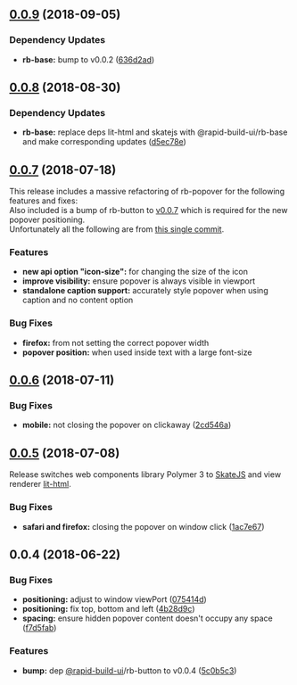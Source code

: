 ## [0.0.9](https://github.com/rapid-build-ui/rb-popover/compare/v0.0.8...v0.0.9) (2018-09-05)


### Dependency Updates

* **rb-base:** bump to v0.0.2 ([636d2ad](https://github.com/rapid-build-ui/rb-popover/commit/636d2ad))



## [0.0.8](https://github.com/rapid-build-ui/rb-popover/compare/v0.0.7...v0.0.8) (2018-08-30)


### Dependency Updates

* **rb-base:** replace deps lit-html and skatejs with @rapid-build-ui/rb-base and make corresponding updates ([d5ec78e](https://github.com/rapid-build-ui/rb-popover/commit/d5ec78e))



## [0.0.7](https://github.com/rapid-build-ui/rb-popover/compare/v0.0.6...v0.0.7) (2018-07-18)


This release includes a massive refactoring of rb-popover for the following features and fixes:  
Also included is a bump of rb-button to [v0.0.7](https://git.io/fNZJu) which is required for the new popover positioning.  
Unfortunately all the following are from [this single commit](https://github.com/rapid-build-ui/rb-popover/commit/4d47f6e).


### Features

* **new api option "icon-size":** for changing the size of the icon
* **improve visibility:** ensure popover is always visible in viewport
* **standalone caption support:** accurately style popover when using caption and no content option


### Bug Fixes

* **firefox:** from not setting the correct popover width
* **popover position:** when used inside text with a large font-size



## [0.0.6](https://github.com/rapid-build-ui/rb-popover/compare/v0.0.5...v0.0.6) (2018-07-11)


### Bug Fixes

* **mobile:** not closing the popover on clickaway ([2cd546a](https://github.com/rapid-build-ui/rb-popover/commit/2cd546a))



## [0.0.5](https://github.com/rapid-build-ui/rb-popover/compare/v0.0.4...v0.0.5) (2018-07-08)


Release switches web components library Polymer 3 to [SkateJS](http://skatejs.netlify.com/) and view renderer [lit-html](https://polymer.github.io/lit-html/).


### Bug Fixes

* **safari and firefox:** closing the popover on window click ([1ac7e67](https://github.com/rapid-build-ui/rb-popover/commit/1ac7e67))



## 0.0.4 (2018-06-22)


### Bug Fixes

* **positioning:** adjust to window viewPort ([075414d](https://github.com/rapid-build-ui/rb-popover/commit/075414d))
* **positioning:** fix top, bottom and left ([4b28d9c](https://github.com/rapid-build-ui/rb-popover/commit/4b28d9c))
* **spacing:** ensure hidden popover content doesn't occupy any space ([f7d5fab](https://github.com/rapid-build-ui/rb-popover/commit/f7d5fab))


### Features

* **bump:** dep [@rapid-build-ui](https://github.com/rapid-build-ui)/rb-button to v0.0.4 ([5c0b5c3](https://github.com/rapid-build-ui/rb-popover/commit/5c0b5c3))


